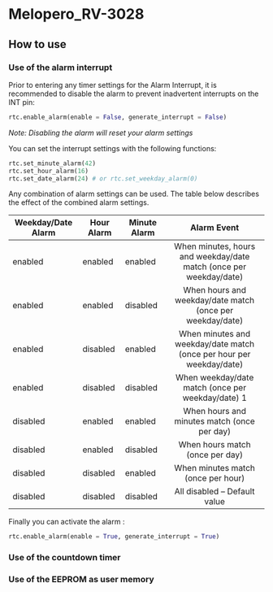# Melopero_RV-3028

## How to use

### Use of the alarm interrupt
Prior to entering any timer settings for the Alarm Interrupt, it is recommended to disable the alarm to prevent inadvertent interrupts on the INT pin:
```python 
rtc.enable_alarm(enable = False, generate_interrupt = False) 
```
*Note: Disabling the alarm will reset your alarm settings*

You can set the interrupt settings with the following functions:
```python 
rtc.set_minute_alarm(42)
rtc.set_hour_alarm(16)
rtc.set_date_alarm(24) # or rtc.set_weekday_alarm(0)
```

Any combination of alarm settings can be used. The table below describes the effect of the combined alarm settings.

|Weekday/Date Alarm   | Hour Alarm  | Minute Alarm  | Alarm Event |
| ------------------- |-------------| --------------| :------: |
| enabled             | enabled     | enabled       | When minutes, hours and weekday/date match (once per weekday/date)|
| enabled             | enabled     | disabled      | When hours and weekday/date match (once per weekday/date)          |
| enabled             | disabled    | enabled       | When minutes and weekday/date match (once per hour per weekday/date) |
| enabled             | disabled    | disabled      | When weekday/date match (once per weekday/date) 1                |
| disabled            | enabled     | enabled       | When hours and minutes match (once per day)                        |
| disabled            | enabled     | disabled      | When hours match (once per day)                                      |
| disabled            | disabled    | enabled       | When minutes match (once per hour)                               |
| disabled            | disabled    | disabled      | All disabled – Default value                                       |

Finally you can activate the alarm :
```python 
rtc.enable_alarm(enable = True, generate_interrupt = True) 
```

### Use of the countdown timer
### Use of the EEPROM as user memory